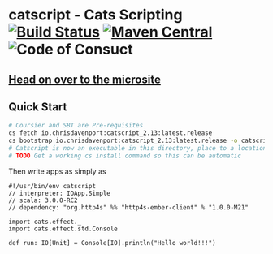 # catscript - Cats Scripting [![Build Status](https://travis-ci.com/ChristopherDavenport/catscript.svg?branch=master)](https://travis-ci.com/ChristopherDavenport/catscript) [![Maven Central](https://maven-badges.herokuapp.com/maven-central/io.chrisdavenport/catscript_2.12/badge.svg)](https://maven-badges.herokuapp.com/maven-central/io.chrisdavenport/catscript_2.12) ![Code of Consuct](https://img.shields.io/badge/Code%20of%20Conduct-Scala-blue.svg)

## [Head on over to the microsite](https://ChristopherDavenport.github.io/catscript)

## Quick Start

```sh
# Coursier and SBT are Pre-requisites
cs fetch io.chrisdavenport:catscript_2.13:latest.release
cs bootstrap io.chrisdavenport:catscript_2.13:latest.release -o catscript
# Catscript is now an executable in this directory, place to a location on $PATH
# TODO Get a working cs install command so this can be automatic
```

Then write apps as simply as

```
#!/usr/bin/env catscript
// interpreter: IOApp.Simple
// scala: 3.0.0-RC2
// dependency: "org.http4s" %% "http4s-ember-client" % "1.0.0-M21"

import cats.effect._
import cats.effect.std.Console

def run: IO[Unit] = Console[IO].println("Hello world!!!")
```

